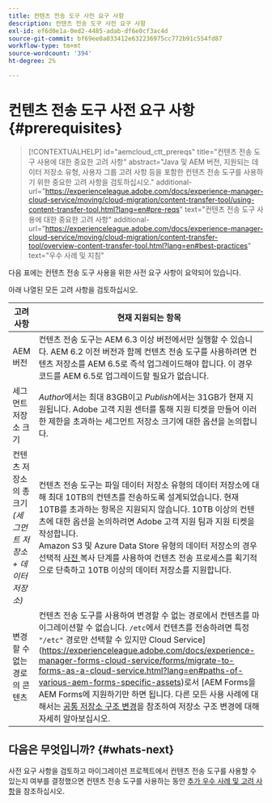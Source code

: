 ```yaml
---
title: 컨텐츠 전송 도구 사전 요구 사항
description: 컨텐츠 전송 도구 사전 요구 사항
exl-id: ef6d0e1a-0ed2-4485-adab-df6e0cf3ac4d
source-git-commit: bf69ee0a033412e632236975cc772b91c554fd87
workflow-type: tm+mt
source-wordcount: '394'
ht-degree: 2%

---
```


# 컨텐츠 전송 도구 사전 요구 사항 {#prerequisites}

>[!CONTEXTUALHELP]
>id="aemcloud_ctt_prereqs"
>title="컨텐츠 전송 도구 사용에 대한 중요한 고려 사항"
>abstract="Java 및 AEM 버전, 지원되는 데이터 저장소 유형, 사용자 그룹 고려 사항 등을 포함한 컨텐츠 전송 도구를 사용하기 위한 중요한 고려 사항을 검토하십시오."
>additional-url="https://experienceleague.adobe.com/docs/experience-manager-cloud-service/moving/cloud-migration/content-transfer-tool/using-content-transfer-tool.html?lang=en#pre-reqs" text="컨텐츠 전송 도구 사용에 대한 중요한 고려 사항"
>additional-url="https://experienceleague.adobe.com/docs/experience-manager-cloud-service/moving/cloud-migration/content-transfer-tool/overview-content-transfer-tool.html?lang=en#best-practices" text="우수 사례 및 지침"

다음 표에는 컨텐츠 전송 도구 사용을 위한 사전 요구 사항이 요약되어 있습니다.

아래 나열된 모든 고려 사항을 검토하십시오.

| 고려 사항 | 현재 지원되는 항목 |
|--- |--- |
| AEM 버전 | 컨텐츠 전송 도구는 AEM 6.3 이상 버전에서만 실행할 수 있습니다. AEM 6.2 이전 버전과 함께 컨텐츠 전송 도구를 사용하려면 컨텐츠 저장소를 AEM 6.5로 즉석 업그레이드해야 합니다. 이 경우 코드를 AEM 6.5로 업그레이드할 필요가 없습니다. |
| 세그먼트 저장소 크기 | *Author*&#x200B;에서는 최대 83GB이고 *Publish*&#x200B;에서는 31GB가 현재 지원됩니다. Adobe 고객 지원 센터를 통해 지원 티켓을 만들어 이러한 제한을 초과하는 세그먼트 저장소 크기에 대한 옵션을 논의합니다. |
| 컨텐츠 저장소의 총 크기 <br>*(세그먼트 저장소 + 데이터 저장소)* | 컨텐츠 전송 도구는 파일 데이터 저장소 유형의 데이터 저장소에 대해 최대 10TB의 컨텐츠를 전송하도록 설계되었습니다. 현재 10TB를 초과하는 항목은 지원되지 않습니다. 10TB 이상의 컨텐츠에 대한 옵션을 논의하려면 Adobe 고객 지원 팀과 지원 티켓을 작성합니다. <br>Amazon S3 및 Azure Data Store 유형의 데이터 저장소의 경우 선택적  [사전 ](https://experienceleague.adobe.com/docs/experience-manager-cloud-service/moving/cloud-migration/content-transfer-tool/handling-large-content-repositories.html?lang=en#setting-up-pre-copy-step) 복사 단계를 사용하여 컨텐츠 전송 프로세스를 획기적으로 단축하고 10TB 이상의 데이터 저장소를 지원합니다. |
| 변경할 수 없는 경로의 콘텐츠 | 컨텐츠 전송 도구를 사용하여 변경할 수 없는 경로에서 컨텐츠를 마이그레이션할 수 없습니다. `/etc`에서 컨텐츠를 전송하려면 특정 `"/etc"` 경로만 선택할 수 있지만 Cloud Service](https://experienceleague.adobe.com/docs/experience-manager-forms-cloud-service/forms/migrate-to-forms-as-a-cloud-service.html?lang=en#paths-of-various-aem-forms-specific-assets)로서 [AEM Forms을 AEM Forms에 지원하기만 하면 됩니다. 다른 모든 사용 사례에 대해서는 [공통 저장소 구조 변경](https://experienceleague.adobe.com/docs/experience-manager-64/deploying/restructuring/all-repository-restructuring-in-aem-6-4.html?lang=en#restructuring)을 참조하여 저장소 구조 변경에 대해 자세히 알아보십시오. |

## 다음은 무엇입니까? {#whats-next}

사전 요구 사항을 검토하고 마이그레이션 프로젝트에서 컨텐츠 전송 도구를 사용할 수 있는지 여부를 결정했으면 컨텐츠 전송 도구를 사용하는 동안 [추가 우수 사례 및 고려 사항](/help/move-to-cloud-service/content-transfer-tool/using-content-transfer-tool.md)을 참조하십시오.
